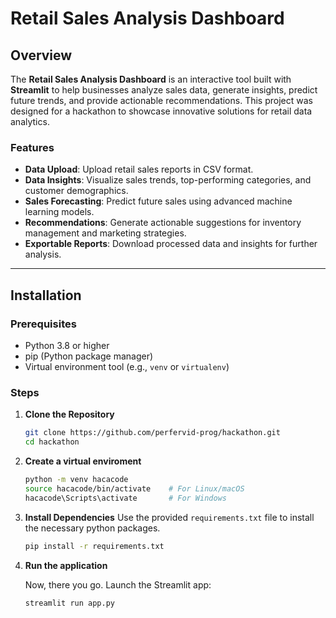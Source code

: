 # Retail Sales Analysis Dashboard

## Overview
The **Retail Sales Analysis Dashboard** is an interactive tool built with **Streamlit** to help businesses analyze sales data, generate insights, predict future trends, and provide actionable recommendations. This project was designed for a hackathon to showcase innovative solutions for retail data analytics.

### Features
- **Data Upload**: Upload retail sales reports in CSV format.
- **Data Insights**: Visualize sales trends, top-performing categories, and customer demographics.
- **Sales Forecasting**: Predict future sales using advanced machine learning models.
- **Recommendations**: Generate actionable suggestions for inventory management and marketing strategies.
- **Exportable Reports**: Download processed data and insights for further analysis.

---

## Installation

### Prerequisites
- Python 3.8 or higher
- pip (Python package manager)
- Virtual environment tool (e.g., `venv` or `virtualenv`)

### Steps

1. **Clone the Repository**

   ```bash
   git clone https://github.com/perfervid-prog/hackathon.git
   cd hackathon
   ```
2. **Create a virtual enviroment**

    ```bash
    python -m venv hacacode
    source hacacode/bin/activate    # For Linux/macOS
    hacacode\Scripts\activate       # For Windows
    ```

3. **Install Dependencies**
    Use the provided `requirements.txt` file to install the necessary python packages.

    ```bash
    pip install -r requirements.txt
    ```

4. **Run the application**

    Now, there you go. Launch the Streamlit app:

    ```bash
    streamlit run app.py
    ```


